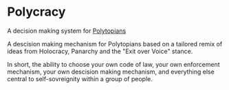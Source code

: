 # Polycracy

A decision making system for [Polytopians](https://en.oxforddictionaries.com/definition/polytopian)

A descision making mechanism for Polytopians based on a tailored remix of ideas from Holocracy, Panarchy and the "Exit over Voice" stance.

In short, the ability to choose your own code of law, your own enforcement mechanism, your own descision making mechanism, and everything else central to self-sovreignity within a group of people.
